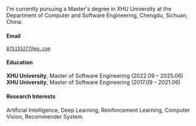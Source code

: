 
I'm currently pursuing a Master's degree in XHU University at the Department of Computer and Software Engineering, Chengdu, Sichuan, China.

#### Email  
<code>875155277@qq.com</code>  

#### Education  
**XHU University**, Master of Software Engineering (2022.09 – 2025.06)  
**XHU University**, Master of Software Engineering (2017.09 – 2021.06)  

#### Research Interests  
Artificial Intelligence, Deep Learning, Reinforcement Learning, Computer Vision, Recommender System.
